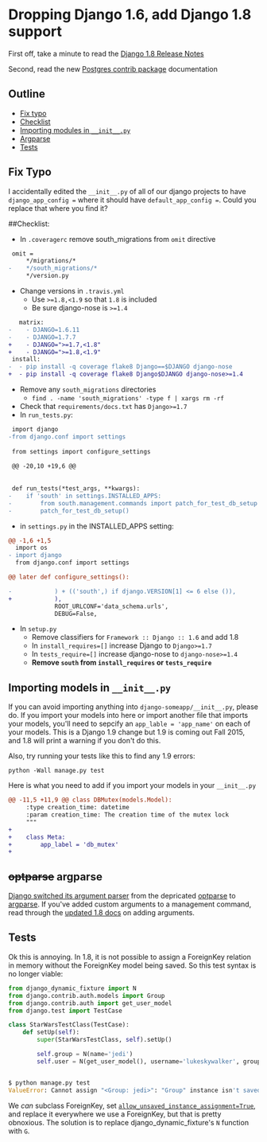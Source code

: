 # Dropping Django 1.6, add Django 1.8 support

First off, take a minute to read the [Django 1.8 Release Notes](https://docs.djangoproject.com/en/1.8/releases/1.8/)

Second, read the new [Postgres contrib package](https://docs.djangoproject.com/en/1.8/ref/contrib/postgres/) documentation
 
## Outline
- [Fix typo](#fix-typo)
- [Checklist](#checklist)
- [Importing modules in `__init__.py`](#importing-models-in-__init__py)
- [Argparse](#optparse-argparse)
- [Tests](#tests)

## Fix Typo
I accidentally edited the `__init__.py` of all of our django projects to have
`django_app_config =` where it should have `default_app_config =`. Could you replace that where you find it?
 

##Checklist:

- In `.coveragerc` remove south_migrations from `omit` directive 

```diff
 omit =
     */migrations/*
-    */south_migrations/*
     */version.py
```

- Change versions in `.travis.yml`
  - Use `>=1.8,<1.9` so that `1.8` is included
  - Be sure django-nose is `>=1.4`

```diff
   matrix:
-    - DJANGO=1.6.11
-    - DJANGO=1.7.7
+    - DJANGO=">=1.7,<1.8"
+    - DJANGO=">=1.8,<1.9"
 install:
-  - pip install -q coverage flake8 Django==$DJANGO django-nose
+  - pip install -q coverage flake8 Django$DJANGO django-nose>=1.4
```

- Remove any `south_migrations` directories
  - `find . -name 'south_migrations' -type f | xargs rm -rf`
- Check that `requirements/docs.txt` has `Django>=1.7`
- In `run_tests.py`:

```diff
 import django
-from django.conf import settings
 
 from settings import configure_settings
 
 @@ -20,10 +19,6 @@
 
 
 def run_tests(*test_args, **kwargs):
-    if 'south' in settings.INSTALLED_APPS:
-        from south.management.commands import patch_for_test_db_setup
-        patch_for_test_db_setup()

```

- in `settings.py` in the INSTALLED_APPS setting:

```diff
@@ -1,6 +1,5
  import os
- import django
  from django.conf import settings

@@ later def configure_settings():

-            ) + (('south',) if django.VERSION[1] <= 6 else ()),
+            ),
             ROOT_URLCONF='data_schema.urls',
             DEBUG=False,
```

- In `setup.py`
  - Remove classifiers for `Framework :: Django :: 1.6` and add 1.8
  - In `install_requires=[]` increase Django to `Django>=1.7`
  - In `tests_require=[]` increase django-nose to `django-nose>=1.4`
  - **Remove `south` from `install_requires` or `tests_require`**

## Importing models in `__init__.py`
If you can avoid importing anything into `django-someapp/__init__.py`, please do. 
If you import your models into here or import another file that imports your models, you'll need to sepcify an `app_lable = 'app_name'` on each of your models. This is a Django 1.9 change but 1.9 is coming out Fall 2015, and 1.8 will print a warning if you don't do this.

Also, try running your tests like this to find any 1.9 errors:
```
python -Wall manage.py test
```

Here is what you need to add if you import your models in your `__init__.py`

```diff
@@ -11,5 +11,9 @@ class DBMutex(models.Model):
     :type creation_time: datetime
     :param creation_time: The creation time of the mutex lock
     """
+
+    class Meta:
+        app_label = 'db_mutex'
+
```

## ~~optparse~~ argparse
[Django switched its argument parser](https://docs.djangoproject.com/en/1.8/releases/1.8/#management-commands-that-only-accept-positional-arguments) from the depricated [optparse](https://docs.python.org/2/library/optparse.html) to [argparse](https://docs.python.org/3/library/argparse.html). 
If you've added custom arguments to a management command, read through the [updated 1.8 docs](https://docs.djangoproject.com/en/1.8/howto/custom-management-commands/) on adding arguments.


## Tests

Ok this is annoying. In 1.8, it is not possible to assign a ForeignKey relation in memory without the ForeignKey model being saved. So this test syntax is no longer viable:

```python
from django_dynamic_fixture import N
from django.contrib.auth.models import Group
from django.contrib.auth import get_user_model
from django.test import TestCase

class StarWarsTestClass(TestCase):
	def setUp(self):
	    super(StarWarsTestClass, self).setUp()

		self.group = N(name='jedi')
		self.user = N(get_user_model(), username='lukeskywalker', groups=[self.group])


$ python manage.py test
ValueError: Cannot assign "<Group: jedi>": "Group" instance isn't saved in the database
```
We _can_ subclass ForeignKey, set [`allow_unsaved_instance_assignment=True`](https://docs.djangoproject.com/en/1.8/ref/models/fields/#django.db.models.ForeignKey.allow_unsaved_instance_assignment), and replace it everywhere we use a ForeignKey, but that is pretty obnoxious. The solution is to replace
django_dynamic_fixture's `N` function with `G`.


